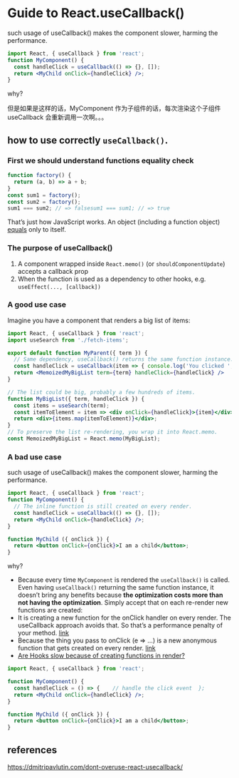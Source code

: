 # Guide to React.useCallback()

such usage of useCallback() makes the component slower, harming the performance. 


```jsx
import React, { useCallback } from 'react';
function MyComponent() {
  const handleClick = useCallback(() => {}, []);
  return <MyChild onClick={handleClick} />;
}
```

why?

但是如果是这样的话，MyComponent 作为子组件的话，每次渲染这个子组件 useCallback 会重新调用一次啊。。。

## how to use correctly `useCallback()`.

### First we should understand functions equality check

```javascript
function factory() {
  return (a, b) => a + b;
}
const sum1 = factory();
const sum2 = factory();
sum1 === sum2; // => falsesum1 === sum1; // => true
```

That’s just how JavaScript works. An object (including a function object) [equals](https://dmitripavlutin.com/the-legend-of-javascript-equality-operator/#the-identity-operator) only to itself.

### The purpose of useCallback()

1. A component wrapped inside `React.memo()` (or `shouldComponentUpdate`) accepts a callback prop
2. When the function is used as a dependency to other hooks, e.g. `useEffect(..., [callback])`

### A good use case

Imagine you have a component that renders a big list of items:

```jsx
import React, { useCallback } from 'react';
import useSearch from './fetch-items';

export default function MyParent({ term }) {
  // Same dependency, useCallback() returns the same function instance.
  const handleClick = useCallback(item => { console.log('You clicked ', item) }, [term]);
  return <MemoizedMyBigList term={term} handleClick={handleClick} />
}

// The list could be big, probably a few hundreds of items. 
function MyBigList({ term, handleClick }) {
  const items = useSearch(term);
  const itemToElement = item => <div onClick={handleClick}>{item}</div>;
  return <div>{items.map(itemToElement)}</div>;
}
// To preserve the list re-rendering, you wrap it into React.memo.
const MemoizedMyBigList = React.memo(MyBigList);

```

### A bad use case

such usage of useCallback() makes the component slower, harming the performance. 


```jsx
import React, { useCallback } from 'react';
function MyComponent() {
  // The inline function is still created on every render.
  const handleClick = useCallback(() => {}, []);
  return <MyChild onClick={handleClick} />;
}

function MyChild ({ onClick }) {
  return <button onClick={onClick}>I am a child</button>;
}
```

why?

- Because every time `MyComponent` is rendered the `useCallback()` is called. Even having `useCallback()` returning the same function instance, it doesn’t bring any benefits because **the optimization costs more than not having the optimization**. Simply accept that on each re-render new functions are created:
- It is creating a new function for the onClick handler on every render. The useCallback approach avoids that. So that’s a performance penalty of your method. [link](https://www.reddit.com/r/reactjs/comments/bkjexl/dependencies_in_usecallback_are_they_really/emh3gga?utm_source=share&utm_medium=web2x) 
- Because the thing you pass to onClick (e => ...) is a new anonymous function that gets created on every render.  [link](https://www.reddit.com/r/reactjs/comments/bkjexl/dependencies_in_usecallback_are_they_really/emh51ui?utm_source=share&utm_medium=web2x) 
- [Are Hooks slow because of creating functions in render?](https://reactjs.org/docs/hooks-faq.html#are-hooks-slow-because-of-creating-functions-in-render) 

```jsx
import React, { useCallback } from 'react';

function MyComponent() {
  const handleClick = () => {    // handle the click event  };
  return <MyChild onClick={handleClick} />;
}

function MyChild ({ onClick }) {
  return <button onClick={onClick}>I am a child</button>;
}
```

## references

https://dmitripavlutin.com/dont-overuse-react-usecallback/